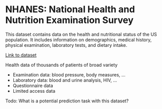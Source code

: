 # NHANES: National Health and Nutrition Examination Survey

This dataset contains data on the health and nutritional status of the US population. It includes information on demographics, medical history, physical examination, laboratory tests, and dietary intake.

[Link to dataset](https://www.cdc.gov/nchs/nhanes/index.htm)

Health data of thousands of patients of broad variety
<ul>
<li>Examination data: blood pressure, body measures, ...
<li>Laboratory data: blood and urine analysis, HIV, ...
<li>Questionnaire data
<li>Limited access data
</ul>
Todo: What is a potential prediction task with this dataset?
